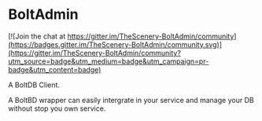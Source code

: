# BoltAdmin

[![Join the chat at https://gitter.im/TheScenery-BoltAdmin/community](https://badges.gitter.im/TheScenery-BoltAdmin/community.svg)](https://gitter.im/TheScenery-BoltAdmin/community?utm_source=badge&utm_medium=badge&utm_campaign=pr-badge&utm_content=badge)

A BoltDB Client.

A BoltBD wrapper can easily intergrate in your service and manage your DB without stop you own service.
